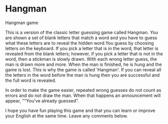 # Hangman
Hangman game

<p>This is a version of the classic letter guessing game called Hangman. You are shown a set of blank letters that match a word and you have to guess what these letters are to reveal the hidden word.You guess by choosing letters on the keyboard. If you pick a letter that is in the word, that letter is revealed from the blank letters; however, if you pick a letter that is not in the word, then a stickman is slowly drawn. With each wrong letter guess, the man is drawn more and more. When the man is finished, he is hung and the game is lost. This is why the game is called 'Hangman'. If you can reveal all the letters in the word before the man is hung then you are successful and the full word is revealed.</p>

<p>In order to make the game easier, repeated wrong guesses do not count as errors and do not draw the man. When that happens an announcement will appear, ""You've already guessed".</p>

<p>I hope you have fun playing this game and that you can learn or improve your English at the same time. Leave any comments below.</p>


